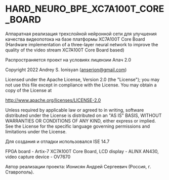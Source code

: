 # HARD_NEURO_BPE_XC7A100T_CORE_BOARD
Аппаратная реализация трехслойной нейронной сети для улучшения качества видеопотока на базе платформы XC7A100T Core Board (Hardware implementation of a three-layer neural network to improve the quality of the video stream XC7A100T Core Board based)

Распространяется проект на условиях лицензии Апач 2.0

Copyright 2022 Andrey S. Ionisyan (anserion@gmail.com)

Licensed under the Apache License, Version 2.0 (the "License"); you may not use this file except in compliance with the License. You may obtain a copy of the License at

http://www.apache.org/licenses/LICENSE-2.0

Unless required by applicable law or agreed to in writing, software distributed under the License is distributed on an "AS IS" BASIS, WITHOUT WARRANTIES OR CONDITIONS OF ANY KIND, either express or implied. See the License for the specific language governing permissions and limitations under the License.

Для создания и отладки использовался ISE 14.7

FPGA board - Artix-7 XC7A100T Core Board, LCD display - ALINX AN430, video capture device - OV7670

Автор реализации проекта: Ионисян Андрей Сергеевич (Россия, г. Ставрополь).
